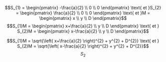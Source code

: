 $$S_{1} = \begin{pmatrix}
-\frac{a}{2} \\
0 \\
0
\end{pmatrix} \text{ et }S_{2} = \begin{pmatrix}
\frac{a}{2} \\
0 \\
0
\end{pmatrix} \text{ et }M = \begin{pmatrix}
x \\
y \\
D
\end{pmatrix}$$
$$S_{1}M = \begin{pmatrix}
x+\frac{a}{2} \\
y \\
D
\end{pmatrix} \text{ et } S_{2}M = \begin{pmatrix}
x-\frac{a}{2} \\
y \\
D
\end{pmatrix}$$

$$S_{1}M = \sqrt{\left( x+\frac{a}{2} \right)^{2} + y^{2} + D^{2}} \text{ et } S_{2}M = \sqrt{\left( x-\frac{a}{2} \right)^{2} + y^{2} + D^{2}}$$
$$S_{2}$$